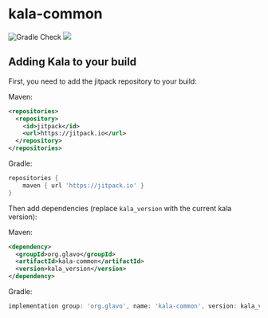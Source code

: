# kala-common

![Gradle Check](https://github.com/Glavo/kala-common/workflows/Gradle%20Check/badge.svg?branch=main)
[![](https://jitpack.io/v/Glavo/kala-common.svg)](https://jitpack.io/#Glavo/kala-common)

## Adding Kala to your build

First, you need to add the jitpack repository to your build:

Maven:
```xml
<repositories>
  <repository>
    <id>jitpack</id>
    <url>https://jitpack.io</url>
  </repository>
</repositories>
```

Gradle:
```groovy
repositories {
    maven { url 'https://jitpack.io' }
}
```

Then add dependencies (replace `kala_version` with the current kala version):

Maven:
```xml
<dependency>
  <groupId>org.glavo</groupId>
  <artifactId>kala-common</artifactId>
  <version>kala_version</version>
</dependency>
```

Gradle:
```groovy
implementation group: 'org.glavo', name: 'kala-common', version: kala_version
```

